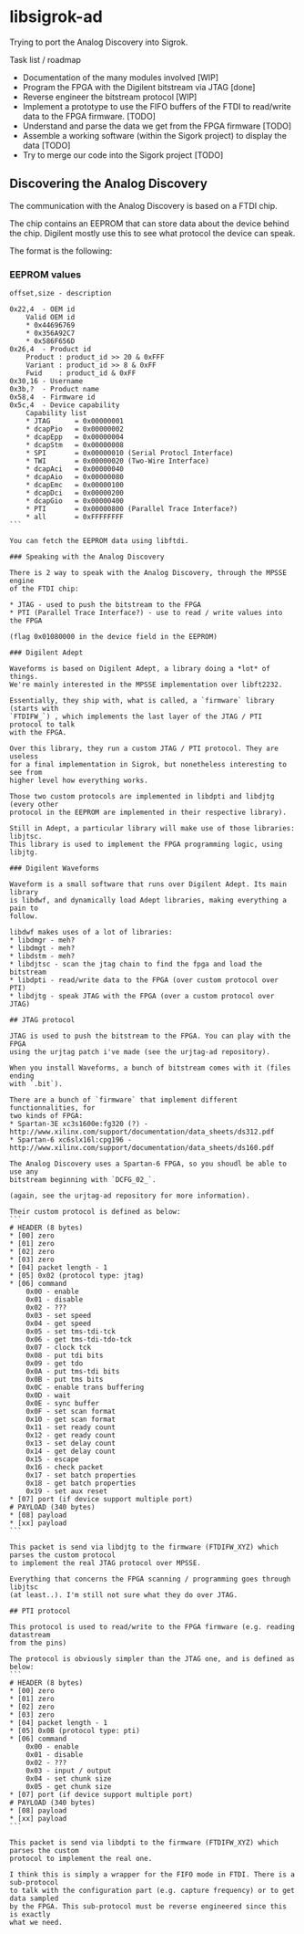 # libsigrok-ad

Trying to port the Analog Discovery into Sigrok.

Task list / roadmap
* Documentation of the many modules involved [WIP]
* Program the FPGA with the Digilent bitstream via JTAG [done]
* Reverse engineer the bitstream protocol [WIP]
* Implement a prototype to use the FIFO buffers of the FTDI to read/write data to the FPGA firmware. [TODO]
* Understand and parse the data we get from the FPGA firmware [TODO]
* Assemble a working software (within the Sigork project) to display the data [TODO]
* Try to merge our code into the Sigork project [TODO]

## Discovering the Analog Discovery

The communication with the Analog Discovery is based on a FTDI chip.

The chip contains an EEPROM that can store data about the device behind the
chip. Digilent mostly use this to see what protocol the device can speak.

The format is the following:

### EEPROM values

````
offset,size - description

0x22,4  - OEM id
    Valid OEM id
    * 0x44696769
    * 0x356A92C7
    * 0x586F656D
0x26,4  - Product id
    Product : product_id >> 20 & 0xFFF
    Variant : product_id >> 8 & 0xFF
    Fwid    : product_id & 0xFF
0x30,16 - Username
0x3b,?  - Product name
0x58,4  - Firmware id
0x5c,4  - Device capability
    Capability list
    * JTAG      = 0x00000001
    * dcapPio   = 0x00000002
    * dcapEpp   = 0x00000004
    * dcapStm   = 0x00000008
    * SPI       = 0x00000010 (Serial Protocl Interface)
    * TWI       = 0x00000020 (Two-Wire Interface)
    * dcapAci   = 0x00000040
    * dcapAio   = 0x00000080
    * dcapEmc   = 0x00000100
    * dcapDci   = 0x00000200
    * dcapGio   = 0x00000400
    * PTI       = 0x00000800 (Parallel Trace Interface?)
    * all       = 0xFFFFFFFF
```

You can fetch the EEPROM data using libftdi.

### Speaking with the Analog Discovery

There is 2 way to speak with the Analog Discovery, through the MPSSE engine
of the FTDI chip:

* JTAG - used to push the bitstream to the FPGA
* PTI (Parallel Trace Interface?) - use to read / write values into the FPGA

(flag 0x01080000 in the device field in the EEPROM)

### Digilent Adept

Waveforms is based on Digilent Adept, a library doing a *lot* of things.
We're mainly interested in the MPSSE implementation over libft2232.

Essentially, they ship with, what is called, a `firmware` library (starts with
`FTDIFW_`) , which implements the last layer of the JTAG / PTI protocol to talk
with the FPGA.

Over this library, they run a custom JTAG / PTI protocol. They are useless
for a final implementation in Sigrok, but nonetheless interesting to see from
higher level how everything works.

Those two custom protocols are implemented in libdpti and libdjtg (every other
protocol in the EEPROM are implemented in their respective library).

Still in Adept, a particular library will make use of those libraries: libjtsc.
This library is used to implement the FPGA programming logic, using libjtg.

### Digilent Waveforms

Waveform is a small software that runs over Digilent Adept. Its main library
is libdwf, and dynamically load Adept libraries, making everything a pain to
follow.

libdwf makes uses of a lot of libraries:
* libdmgr - meh?
* libdmgt - meh?
* libdstm - meh?
* libdjtsc - scan the jtag chain to find the fpga and load the bitstream
* libdpti - read/write data to the FPGA (over custom protocol over PTI)
* libdjtg - speak JTAG with the FPGA (over a custom protocol over JTAG)

## JTAG protocol

JTAG is used to push the bitstream to the FPGA. You can play with the FPGA
using the urjtag patch i've made (see the urjtag-ad repository).

When you install Waveforms, a bunch of bitstream comes with it (files ending
with `.bit`).

There are a bunch of `firmware` that implement different functionnalities, for
two kinds of FPGA:
* Spartan-3E xc3s1600e:fg320 (?) - http://www.xilinx.com/support/documentation/data_sheets/ds312.pdf
* Spartan-6 xc6slx16l:cpg196 - http://www.xilinx.com/support/documentation/data_sheets/ds160.pdf

The Analog Discovery uses a Spartan-6 FPGA, so you shoudl be able to  use any
bitstream beginning with `DCFG_02_`.

(again, see the urjtag-ad repository for more information).

Their custom protocol is defined as below:
```
# HEADER (8 bytes)
* [00] zero
* [01] zero
* [02] zero
* [03] zero
* [04] packet length - 1
* [05] 0x02 (protocol type: jtag)
* [06] command
    0x00 - enable
    0x01 - disable
    0x02 - ???
    0x03 - set speed
    0x04 - get speed
    0x05 - set tms-tdi-tck
    0x06 - get tms-tdi-tdo-tck
    0x07 - clock tck
    0x08 - put tdi bits
    0x09 - get tdo
    0x0A - put tms-tdi bits
    0x0B - put tms bits
    0x0C - enable trans buffering
    0x0D - wait
    0x0E - sync buffer
    0x0F - set scan format
    0x10 - get scan format
    0x11 - set ready count
    0x12 - get ready count
    0x13 - set delay count
    0x14 - get delay count
    0x15 - escape
    0x16 - check packet
    0x17 - set batch properties
    0x18 - get batch properties
    0x19 - set aux reset
* [07] port (if device support multiple port)
# PAYLOAD (340 bytes)
* [08] payload
* [xx] payload
```

This packet is send via libdjtg to the firmware (FTDIFW_XYZ) which parses the custom protocol
to implement the real JTAG protocol over MPSSE.

Everything that concerns the FPGA scanning / programming goes through libjtsc
(at least..). I'm still not sure what they do over JTAG.

## PTI protocol

This protocol is used to read/write to the FPGA firmware (e.g. reading datastream
from the pins)

The protocol is obviously simpler than the JTAG one, and is defined as below:
```
# HEADER (8 bytes)
* [00] zero
* [01] zero
* [02] zero
* [03] zero
* [04] packet length - 1
* [05] 0x0B (protocol type: pti)
* [06] command
    0x00 - enable
    0x01 - disable
    0x02 - ???
    0x03 - input / output
    0x04 - set chunk size
    0x05 - get chunk size
* [07] port (if device support multiple port)
# PAYLOAD (340 bytes)
* [08] payload
* [xx] payload
```

This packet is send via libdpti to the firmware (FTDIFW_XYZ) which parses the custom
protocol to implement the real one.

I think this is simply a wrapper for the FIFO mode in FTDI. There is a sub-protocol
to talk with the configuration part (e.g. capture frequency) or to get data sampled
by the FPGA. This sub-protocol must be reverse engineered since this is exactly
what we need.
